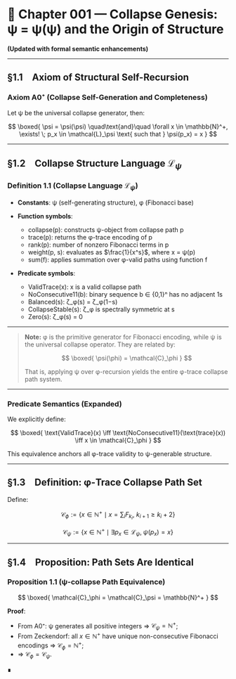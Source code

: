 # 📘 Chapter 001 — Collapse Genesis: ψ = ψ(ψ) and the Origin of Structure

**(Updated with formal semantic enhancements)**

---

## §1.1 Axiom of Structural Self-Recursion

### **Axiom A0⁺ (Collapse Self-Generation and Completeness)**

Let ψ be the universal collapse generator, then:

$$
\boxed{
\psi = \psi(\psi)
\quad\text{and}\quad
\forall x \in \mathbb{N}^+, \exists! \; p_x \in \mathcal{L}_\psi \text{ such that } \psi(p_x) = x
}
$$

---

## §1.2 Collapse Structure Language $\mathcal{L}_\psi$

### **Definition 1.1 (Collapse Language $\mathcal{L}_\psi$)**

* **Constants**:
  ψ (self-generating structure), φ (Fibonacci base)

* **Function symbols**:

  * collapse(p): constructs ψ-object from collapse path p
  * trace(p): returns the φ-trace encoding of p
  * rank(p): number of nonzero Fibonacci terms in p
  * weight(p, s): evaluates as $\frac{1}{x^s}$, where x = ψ(p)
  * sum(f): applies summation over φ-valid paths using function f

* **Predicate symbols**:

  * ValidTrace(x): x is a valid collapse path
  * NoConsecutive11(b): binary sequence b ∈ {0,1}ⁿ has no adjacent 1s
  * Balanced(s): ζ\_φ(s) = ζ\_φ(1−s)
  * CollapseStable(s): ζ\_φ is spectrally symmetric at s
  * Zero(s): ζ\_φ(s) = 0

---

> **Note:**
> φ is the primitive generator for Fibonacci encoding, while ψ is the universal collapse operator.
> They are related by:
>
> $$
> \boxed{ \psi(\phi) = \mathcal{C}_\phi }
> $$
>
> That is, applying ψ over φ-recursion yields the entire φ-trace collapse path system.

---

### **Predicate Semantics (Expanded)**

We explicitly define:

$$
\boxed{
\text{ValidTrace}(x) \iff \text{NoConsecutive11}(\text{trace}(x)) \iff x \in \mathcal{C}_\phi
}
$$

This equivalence anchors all φ-trace validity to ψ-generable structure.

---

## §1.3 Definition: φ-Trace Collapse Path Set

Define:

$$
\mathcal{C}_\phi := \{ x \in \mathbb{N}^+ \mid x = \sum_i F_{k_i},\ k_{i+1} \ge k_i + 2 \}
$$

$$
\mathcal{C}_\psi := \{ x \in \mathbb{N}^+ \mid \exists p_x \in \mathcal{L}_\psi, \; \psi(p_x) = x \}
$$

---

## §1.4 Proposition: Path Sets Are Identical

### **Proposition 1.1 (ψ-collapse Path Equivalence)**

$$
\boxed{
\mathcal{C}_\phi = \mathcal{C}_\psi = \mathbb{N}^+
}
$$

**Proof**:

* From A0⁺: ψ generates all positive integers ⇒ $\mathcal{C}_\psi = \mathbb{N}^+$;
* From Zeckendorf: all $x \in \mathbb{N}^+$ have unique non-consecutive Fibonacci encodings ⇒ $\mathcal{C}_\phi = \mathbb{N}^+$;
* ⇒ $\mathcal{C}_\phi = \mathcal{C}_\psi$.

∎